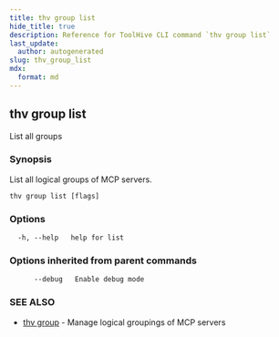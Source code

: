 ```yaml
---
title: thv group list
hide_title: true
description: Reference for ToolHive CLI command `thv group list`
last_update:
  author: autogenerated
slug: thv_group_list
mdx:
  format: md
---
```


## thv group list

List all groups

### Synopsis

List all logical groups of MCP servers.

```
thv group list [flags]
```

### Options

```
  -h, --help   help for list
```

### Options inherited from parent commands

```
      --debug   Enable debug mode
```

### SEE ALSO

* [thv group](thv_group.md)	 - Manage logical groupings of MCP servers

